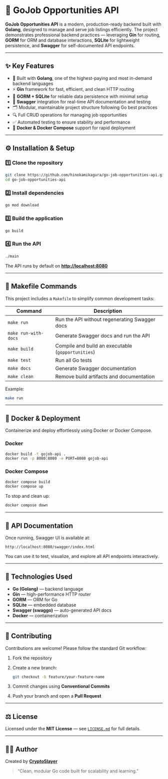 # 🚀 GoJob Opportunities API

**GoJob Opportunities API** is a modern, production-ready backend built with **Golang**, designed to manage and serve job listings efficiently.
The project demonstrates professional backend practices — leveraging **Gin** for routing, **GORM** for ORM and database interactions, **SQLite** for lightweight persistence, and **Swagger** for self-documented API endpoints.

---

## ✨ Key Features

* 🔧 Built with **Golang**, one of the highest-paying and most in-demand backend languages
* ⚡ **Gin** framework for fast, efficient, and clean HTTP routing
* 🧱 **GORM + SQLite** for reliable data persistence with minimal setup
* 📘 **Swagger** integration for real-time API documentation and testing
* 🗂️ Modular, maintainable project structure following Go best practices
* 🔍 Full CRUD operations for managing job opportunities
* ✅ Automated testing to ensure stability and performance
* 🐳 **Docker & Docker Compose** support for rapid deployment

---

## ⚙️ Installation & Setup

### 1️⃣ Clone the repository

```bash
git clone https://github.com/hinokamikagura/go-job-opportunities-api.git
cd go-job-opportunities-api
```

### 2️⃣ Install dependencies

```bash
go mod download
```

### 3️⃣ Build the application

```bash
go build
```

### 4️⃣ Run the API

```bash
./main
```

The API runs by default on **[http://localhost:8080](http://localhost:8080)**

---

## 🧰 Makefile Commands

This project includes a `Makefile` to simplify common development tasks:

| Command              | Description                                        |
| -------------------- | -------------------------------------------------- |
| `make run`           | Run the API without regenerating Swagger docs      |
| `make run-with-docs` | Generate Swagger docs and run the API              |
| `make build`         | Compile and build an executable (`gopportunities`) |
| `make test`          | Run all Go tests                                   |
| `make docs`          | Generate Swagger documentation                     |
| `make clean`         | Remove build artifacts and documentation           |

Example:

```bash
make run
```

---

## 🐳 Docker & Deployment

Containerize and deploy effortlessly using Docker or Docker Compose.

### Docker

```bash
docker build -t gojob-api .
docker run -p 8080:8080 -e PORT=8080 gojob-api
```

### Docker Compose

```bash
docker compose build
docker compose up
```

To stop and clean up:

```bash
docker compose down
```

---

## 🧪 API Documentation

Once running, Swagger UI is available at:

```
http://localhost:8080/swagger/index.html
```

You can use it to test, visualize, and explore all API endpoints interactively.

---

## 🧩 Technologies Used

* **Go (Golang)** — backend language
* **Gin** — high-performance HTTP router
* **GORM** — ORM for Go
* **SQLite** — embedded database
* **Swagger (swaggo)** — auto-generated API docs
* **Docker** — containerization

---

## 🤝 Contributing

Contributions are welcome!
Please follow the standard Git workflow:

1. Fork the repository
2. Create a new branch:

   ```bash
   git checkout -b feature/your-feature-name
   ```
3. Commit changes using **Conventional Commits**
4. Push your branch and open a **Pull Request**

---

## ⚖️ License

Licensed under the **MIT License** — see [`LICENSE.md`](LICENSE.md) for full details.

---

## 👨‍💻 Author

Created by **[CryptoSlayer](https://github.com/hinokamikagura)**

> “Clean, modular Go code built for scalability and learning.”
